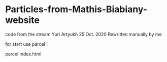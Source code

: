 # Particles-from-Mathis-Biabiany-website
code from the stream Yuri Artyukh 25 Oct. 2020 Rewritten manually by me

for start use parcel ! 

parcel index.html
